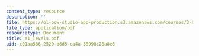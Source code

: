 ```yaml
---
content_type: resource
description: ''
file: https://ol-ocw-studio-app-production.s3.amazonaws.com/courses/3-014-materials-laboratory-fall-2006/c01aa5862520b6d5ca4a38998c28a8e8_a1_levels.pdf
file_type: application/pdf
resourcetype: Document
title: a1_levels.pdf
uid: c01aa586-2520-b6d5-ca4a-38998c28a8e8
---
```

